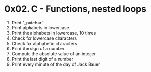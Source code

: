 # 0x02. C - Functions, nested loops
1. Print '_putchar'
2. Print alphabets in lowercase
3. Print the alphabets in lowercase, 10 times
4. Check for lowercase characters
5. Check for alphabetic characters
6. Print the sign of a number
7. Compute the absolute value of an integer
8. Print the last digit of a number
9. Print every minute of the day of Jack Bauer

